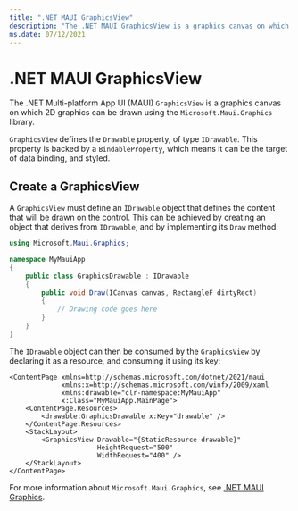 ```yaml
---
title: ".NET MAUI GraphicsView"
description: "The .NET MAUI GraphicsView is a graphics canvas on which 2D graphics can be drawn using the cross-platform Microsoft.Maui.Graphics library."
ms.date: 07/12/2021
---
```


# .NET MAUI GraphicsView

The .NET Multi-platform App UI (MAUI) `GraphicsView` is a graphics canvas on which 2D graphics can be drawn using the `Microsoft.Maui.Graphics` library.

`GraphicsView` defines the `Drawable` property, of type `IDrawable`. This property is backed by a `BindableProperty`, which means it can be the target of data binding, and styled.

## Create a GraphicsView

A `GraphicsView` must define an `IDrawable` object that defines the content that will be drawn on the control. This can be achieved by creating an object that derives from `IDrawable`, and by implementing its `Draw` method:

```csharp
using Microsoft.Maui.Graphics;

namespace MyMauiApp
{
    public class GraphicsDrawable : IDrawable
    {
        public void Draw(ICanvas canvas, RectangleF dirtyRect)
        {
            // Drawing code goes here
        }      
    }
}
```

The `IDrawable` object can then be consumed by the `GraphicsView` by declaring it as a resource, and consuming it using its key:

```xaml
<ContentPage xmlns=http://schemas.microsoft.com/dotnet/2021/maui
             xmlns:x=http://schemas.microsoft.com/winfx/2009/xaml
             xmlns:drawable="clr-namespace:MyMauiApp"
             x:Class="MyMauiApp.MainPage">
    <ContentPage.Resources>
        <drawable:GraphicsDrawable x:Key="drawable" />
    </ContentPage.Resources>
    <StackLayout>
        <GraphicsView Drawable="{StaticResource drawable}"
                      HeightRequest="500"
                      WidthRequest="400" />
    </StackLayout>
</ContentPage>
```

For more information about `Microsoft.Maui.Graphics`, see [.NET MAUI Graphics](~/user-interface/graphics/index.md).
